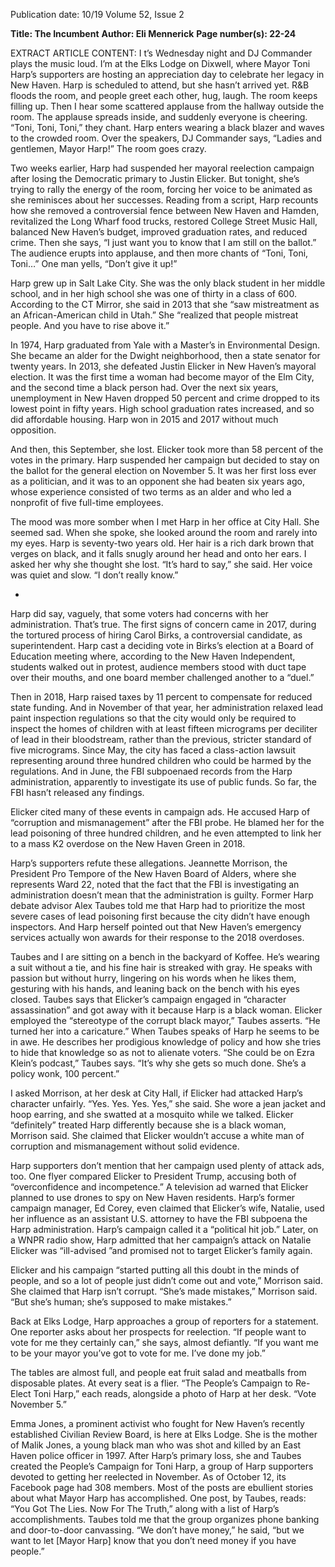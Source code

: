 Publication date: 10/19
Volume 52, Issue 2

**Title: The Incumbent**
**Author: Eli Mennerick**
**Page number(s): 22-24**

EXTRACT ARTICLE CONTENT:
I
t’s Wednesday night and DJ Commander 
plays the music loud. I’m at the Elks Lodge on 
Dixwell, where Mayor Toni Harp’s supporters 
are hosting an appreciation day to celebrate 
her legacy in New Haven. Harp is scheduled to 
attend, but she hasn’t arrived yet. R&B floods the 
room, and people greet each other, hug, laugh. 
The room keeps filling up. Then I hear some 
scattered applause from the hallway outside the 
room. The applause spreads inside, and suddenly 
everyone is cheering. “Toni, Toni, Toni,” they 
chant. Harp enters wearing a black blazer and 
waves to the crowded room. Over the speakers, DJ 
Commander says, “Ladies and gentlemen, Mayor 
Harp!” The room goes crazy.

Two weeks earlier, Harp had suspended her 
mayoral reelection campaign after losing the 
Democratic primary to Justin Elicker. But tonight, 
she’s trying to rally the energy of the room, forcing 
her voice to be animated as she reminisces about 
her successes. Reading from a script, Harp recounts 
how she removed a controversial fence between 
New Haven and Hamden, revitalized the Long 
Wharf food trucks, restored College Street Music 
Hall, balanced New Haven’s budget, improved 
graduation rates, and reduced crime. Then she 
says, “I just want you to know that I am still on the 
ballot.” The audience erupts into applause, and 
then more chants of “Toni, Toni, Toni…” One 
man yells, “Don’t give it up!”

 Harp grew up in Salt Lake City. She was the 
only black student in her middle school, and in 
her high school she was one of thirty in a class of 
600. According to the CT Mirror, she said in 2013 
that she “saw mistreatment as an African-American 
child in Utah.” She “realized that people mistreat 
people. And you have to rise above it.”

 In 1974, Harp graduated from Yale with a 
Master’s in Environmental Design. She became 
an alder for the Dwight neighborhood, then a 
state senator for twenty years. In 2013, she defeated 
Justin Elicker in New Haven’s mayoral election. It 
was the first time a woman had become mayor of 
the Elm City, and the second time a black person 
had. Over the next six years, unemployment 
in New Haven dropped 50 percent and crime 
dropped to its lowest point in fifty years. High 
school graduation rates increased, and so did 
affordable housing. Harp won in 2015 and 2017 
without much opposition.

And then, this September, she lost. Elicker took 
more than 58 percent of the votes in the primary. 
Harp suspended her campaign but decided to stay 
on the ballot for the general election on November 
5. It was her first loss ever as a politician, and it was 
to an opponent she had beaten six years ago, whose 
experience consisted of two terms as an alder and 
who led a nonprofit of five full-time employees.

The mood was more somber when I met Harp 
in her office at City Hall. She seemed sad. When 
she spoke, she looked around the room and rarely 
into my eyes. Harp is seventy-two years old. Her 
hair is a rich dark brown that verges on black, and 
it falls snugly around her head and onto her ears. 
I asked her why she thought she lost. “It’s hard 
to say,” she said. Her voice was quiet and slow. “I 
don’t really know.”

*

Harp did say, vaguely, that some voters had 
concerns with her administration. That’s true. 
The first signs of concern came in 2017, during 
the tortured process of hiring Carol Birks, a 
controversial candidate, as superintendent. Harp 
cast a deciding vote in Birks’s election at a Board 
of Education meeting where, according to the 
New Haven Independent, students walked out 
in protest, audience members stood with duct 
tape over their mouths, and one board member 
challenged another to a “duel.”

Then in 2018, Harp raised taxes by 11 percent 
to compensate for reduced state funding. And in 
November of that year, her administration relaxed 
lead paint inspection regulations so that the city 
would only be required to inspect the homes of 
children with at least fifteen micrograms per 
deciliter of lead in their bloodstream, rather than 
the previous, stricter standard of five micrograms. 
Since May, the city has faced a class-action lawsuit 
representing around three hundred children 
who could be harmed by the regulations. And in 
June, the FBI subpoenaed records from the Harp 
administration, apparently to investigate its use of 
public funds. So far, the FBI hasn’t released any 
findings.

Elicker cited many of these events in campaign 
ads. He accused Harp of “corruption and 
mismanagement” after the FBI probe. He blamed 
her for the lead poisoning of three hundred 
children, and he even attempted to link her to a 
mass K2 overdose on the New Haven Green in 
2018.


Harp’s supporters refute these allegations. 
Jeannette Morrison, the President Pro Tempore 
of the New Haven Board of Alders, where she 
represents Ward 22, noted that the fact that the 
FBI is investigating an administration doesn’t 
mean that the administration is guilty. Former 
Harp debate advisor Alex Taubes told me that 
Harp had to prioritize the most severe cases of lead 
poisoning first because the city didn’t have enough 
inspectors. And Harp herself pointed out that New 
Haven’s emergency services actually won awards 
for their response to the 2018 overdoses.

Taubes and I are sitting on a bench in the 
backyard of Koffee. He’s wearing a suit without 
a tie, and his fine hair is streaked with gray. He 
speaks with passion but without hurry, lingering 
on his words when he likes them, gesturing with 
his hands, and leaning back on the bench with his 
eyes closed. Taubes says that Elicker’s campaign 
engaged in “character assassination” and got away 
with it because Harp is a black woman. Elicker 
employed the “stereotype of the corrupt black 
mayor,” Taubes asserts. “He turned her into a 
caricature.” When Taubes speaks of Harp he 
seems to be in awe. He describes her prodigious 
knowledge of policy and how she tries to hide that 
knowledge so as not to alienate voters. “She could 
be on Ezra Klein’s podcast,” Taubes says. “It’s why 
she gets so much done. She’s a policy wonk, 100 
percent.”

I asked Morrison, at her desk at City Hall, if 
Elicker had attacked Harp’s character unfairly. 
“Yes. Yes. Yes. Yes,” she said. She wore a jean 
jacket and hoop earring, and she swatted at a 
mosquito while we talked. Elicker “definitely” 
treated Harp differently because she is a black 
woman, Morrison said. She claimed that Elicker 
wouldn’t accuse a white man of corruption and 
mismanagement without solid evidence.

Harp supporters don’t mention that her campaign 
used plenty of attack ads, too. One flyer compared 
Elicker to President Trump, accusing both of 
“overconfidence and incompetence.” A television 
ad warned that Elicker planned to use drones 
to spy on New Haven residents. Harp’s former 
campaign manager, Ed Corey, even claimed that 
Elicker’s wife, Natalie, used her influence as an 
assistant U.S. attorney to have the FBI subpoena 
the Harp administration. Harp’s campaign called 
it a “political hit job.” Later, on a WNPR radio 
show, Harp admitted that her campaign’s attack 
on Natalie Elicker was “ill-advised ”and promised 
not to target Elicker’s family again.

Elicker and his campaign “started putting all 
this doubt in the minds of people, and so a lot of 
people just didn’t come out and vote,” Morrison 
said. She claimed that Harp isn’t corrupt. “She’s 
made mistakes,” Morrison said. “But she’s human; 
she’s supposed to make mistakes.”


Back at Elks Lodge, Harp approaches a group of 
reporters for a statement. One reporter asks about 
her prospects for reelection. “If people want to 
vote for me they certainly can,” she says, almost 
defiantly. “If you want me to be your mayor you’ve 
got to vote for me. I’ve done my job.”

The tables are almost full, and people eat 
fruit salad and meatballs from disposable plates. 
At every seat is a flier. “The People’s Campaign 
to Re-Elect Toni Harp,” each reads, alongside a 
photo of Harp at her desk. “Vote November 5.”

Emma Jones, a prominent activist who fought 
for New Haven’s recently established Civilian 
Review Board, is here at Elks Lodge. She is the 
mother of Malik Jones, a young black man who 
was shot and killed by an East Haven police officer 
in 1997. After Harp’s primary loss, she and Taubes 
created the People’s Campaign for Toni Harp, a 
group of Harp supporters devoted to getting her 
reelected in November. As of October 12, its 
Facebook page had 308 members. Most of the 
posts are ebullient stories about what Mayor Harp 
has accomplished. One post, by Taubes, reads: 
“You Got The Lies. Now For The Truth,” along 
with a list of Harp’s accomplishments. Taubes told 
me that the group organizes phone banking and 
door-to-door canvassing. “We don’t have money,” 
he said, “but we want to let [Mayor Harp] know 
that you don’t need money if you have people.”